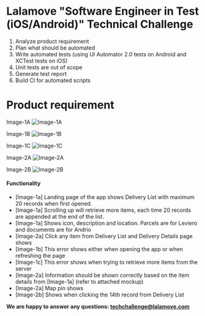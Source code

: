 # Lalamove "Software Engineer in Test (iOS/Android)" Technical Challenge
1. Analyze product requirement
2. Plan what should be automated
3. Write automated tests (using UI Automator 2.0 tests on Android and XCTest tests on iOS)
4. Unit tests are out of scope
5. Generate test report
6. Build CI for automated scripts

# Product requirement
Image-1A
![Image-1A](https://s3-ap-southeast-1.amazonaws.com/lalamove-mock-api/images/tc-01a.jpg)

Image-1B
![Image-1B](https://s3-ap-southeast-1.amazonaws.com/lalamove-mock-api/images/tc-01b.jpg)

Image-1C
![Image-1C](https://s3-ap-southeast-1.amazonaws.com/lalamove-mock-api/images/tc-01c.jpg)

Image-2A
![Image-2A](https://s3-ap-southeast-1.amazonaws.com/lalamove-mock-api/images/tc-02a.jpg)

Image-2B
![Image-2B](https://s3-ap-southeast-1.amazonaws.com/lalamove-mock-api/images/tc-02b.jpg)

#### Functionality
- [Image-1a] Landing page of the app shows Delivery List with maximum 20 records when first opened.
- [Image-1a] Scrolling up will retrieve more items, each time 20 records are appended at the end of the list.
- [Image-1a] Shows icon, description and location. Parcels are for Leviero and documents are for Andrio
- [Image-2a] Click any item from Delivery List and Delivery Details page shows 
- [Image-1b] This error shows either when opening the app or when refreshing the page
- [Image-1c] This error shows when trying to retrieve more items from the server
- [Image-2a] Information should be shown correctly based on the item details from [Image-1a] (refer to attached mockup)
- [Image-2a] Map pin shows 
- [Image-2b] Shows when clicking the 14th record from Delivery List

**We are happy to answer any questions: <techchallenge@lalamove.com>**

